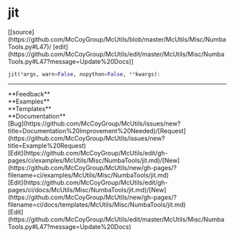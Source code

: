 # <a id="McUtils.Misc.NumbaTools.jit">jit</a>
<div class="docs-source-link" markdown="1">
[[source](https://github.com/McCoyGroup/McUtils/blob/master/McUtils/Misc/NumbaTools.py#L47)/
[edit](https://github.com/McCoyGroup/McUtils/edit/master/McUtils/Misc/NumbaTools.py#L47?message=Update%20Docs)]
</div>

```python
jit(*args, warn=False, nopython=False, **kwargs): 
```













---


<div markdown="1" class="text-secondary">
<div class="container">
  <div class="row">
   <div class="col" markdown="1">
**Feedback**   
</div>
   <div class="col" markdown="1">
**Examples**   
</div>
   <div class="col" markdown="1">
**Templates**   
</div>
   <div class="col" markdown="1">
**Documentation**   
</div>
   <div class="col" markdown="1">
   
</div>
   <div class="col" markdown="1">
   
</div>
   <div class="col" markdown="1">
   
</div>
</div>
  <div class="row">
   <div class="col" markdown="1">
[Bug](https://github.com/McCoyGroup/McUtils/issues/new?title=Documentation%20Improvement%20Needed)/[Request](https://github.com/McCoyGroup/McUtils/issues/new?title=Example%20Request)   
</div>
   <div class="col" markdown="1">
[Edit](https://github.com/McCoyGroup/McUtils/edit/gh-pages/ci/examples/McUtils/Misc/NumbaTools/jit.md)/[New](https://github.com/McCoyGroup/McUtils/new/gh-pages/?filename=ci/examples/McUtils/Misc/NumbaTools/jit.md)   
</div>
   <div class="col" markdown="1">
[Edit](https://github.com/McCoyGroup/McUtils/edit/gh-pages/ci/docs/McUtils/Misc/NumbaTools/jit.md)/[New](https://github.com/McCoyGroup/McUtils/new/gh-pages/?filename=ci/docs/templates/McUtils/Misc/NumbaTools/jit.md)   
</div>
   <div class="col" markdown="1">
[Edit](https://github.com/McCoyGroup/McUtils/edit/master/McUtils/Misc/NumbaTools.py#L47?message=Update%20Docs)   
</div>
   <div class="col" markdown="1">
   
</div>
   <div class="col" markdown="1">
   
</div>
   <div class="col" markdown="1">
   
</div>
</div>
</div>
</div>